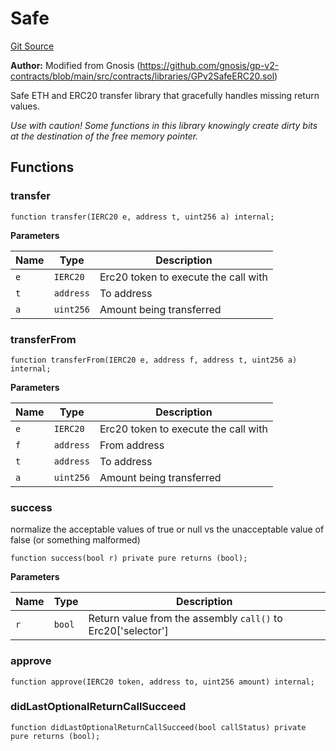 # Safe
[Git Source](https://github.com/Swivel-Finance/illuminate/blob/76b26ef748dc63cf89e3fa660df1bda262dcef15/src/lib/Safe.sol)

**Author:**
Modified from Gnosis (https://github.com/gnosis/gp-v2-contracts/blob/main/src/contracts/libraries/GPv2SafeERC20.sol)

Safe ETH and ERC20 transfer library that gracefully handles missing return values.

*Use with caution! Some functions in this library knowingly create dirty bits at the destination of the free memory pointer.*


## Functions
### transfer


```solidity
function transfer(IERC20 e, address t, uint256 a) internal;
```
**Parameters**

|Name|Type|Description|
|----|----|-----------|
|`e`|`IERC20`|Erc20 token to execute the call with|
|`t`|`address`|To address|
|`a`|`uint256`|Amount being transferred|


### transferFrom


```solidity
function transferFrom(IERC20 e, address f, address t, uint256 a) internal;
```
**Parameters**

|Name|Type|Description|
|----|----|-----------|
|`e`|`IERC20`|Erc20 token to execute the call with|
|`f`|`address`|From address|
|`t`|`address`|To address|
|`a`|`uint256`|Amount being transferred|


### success

normalize the acceptable values of true or null vs the unacceptable value of false (or something malformed)


```solidity
function success(bool r) private pure returns (bool);
```
**Parameters**

|Name|Type|Description|
|----|----|-----------|
|`r`|`bool`|Return value from the assembly `call()` to Erc20['selector']|


### approve


```solidity
function approve(IERC20 token, address to, uint256 amount) internal;
```

### didLastOptionalReturnCallSucceed


```solidity
function didLastOptionalReturnCallSucceed(bool callStatus) private pure returns (bool);
```

